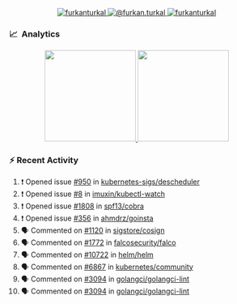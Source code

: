 <p align="center">
  <a href="https://linkedin.com/in/furkanturkal" target="blank">
    <img src="https://img.shields.io/badge/linkedin-%230077B5.svg?&style=for-the-badge&logo=linkedin&logoColor=white" alt="furkanturkal" />
  </a>
  <a href="https://medium.com/@furkan.turkal" target="blank">
    <img src="https://img.shields.io/badge/medium-%2312100E.svg?&style=for-the-badge&logo=medium&logoColor=white" alt="@furkan.turkal" />
  </a>
  <a href="https://twitter.com/furkanturkaI" target="blank">
    <img src="https://img.shields.io/badge/Twitter-1DA1F2?style=for-the-badge&logo=twitter&logoColor=white" alt="furkanturkaI" />
  </a>
</p>

### 📈 &nbsp;Analytics

<p align="center">
  <a href="https://coderstats.net/github/#Dentrax">
    <img height="180em" src="https://github-readme-stats-eight-theta.vercel.app/api?username=Dentrax&show_icons=true&theme=algolia&include_all_commits=true&count_private=true&line_height=26"/>
    <img height="180em" src="https://github-readme-stats-eight-theta.vercel.app/api/top-langs/?username=Dentrax&layout=compact&langs_count=8&theme=algolia&line_height=26"/>
  </a>
</p>

### :zap: Recent Activity

<!--START_SECTION:activity-->
1. ❗️ Opened issue [#950](https://github.com/kubernetes-sigs/descheduler/issues/950) in [kubernetes-sigs/descheduler](https://github.com/kubernetes-sigs/descheduler)
2. ❗️ Opened issue [#8](https://github.com/imuxin/kubectl-watch/issues/8) in [imuxin/kubectl-watch](https://github.com/imuxin/kubectl-watch)
3. ❗️ Opened issue [#1808](https://github.com/spf13/cobra/issues/1808) in [spf13/cobra](https://github.com/spf13/cobra)
4. ❗️ Opened issue [#356](https://github.com/ahmdrz/goinsta/issues/356) in [ahmdrz/goinsta](https://github.com/ahmdrz/goinsta)
5. 🗣 Commented on [#1120](https://github.com/sigstore/cosign/issues/1120) in [sigstore/cosign](https://github.com/sigstore/cosign)
6. 🗣 Commented on [#1772](https://github.com/falcosecurity/falco/issues/1772) in [falcosecurity/falco](https://github.com/falcosecurity/falco)
7. 🗣 Commented on [#10722](https://github.com/helm/helm/issues/10722) in [helm/helm](https://github.com/helm/helm)
8. 🗣 Commented on [#6867](https://github.com/kubernetes/community/issues/6867) in [kubernetes/community](https://github.com/kubernetes/community)
9. 🗣 Commented on [#3094](https://github.com/golangci/golangci-lint/issues/3094) in [golangci/golangci-lint](https://github.com/golangci/golangci-lint)
10. 🗣 Commented on [#3094](https://github.com/golangci/golangci-lint/issues/3094) in [golangci/golangci-lint](https://github.com/golangci/golangci-lint)
<!--END_SECTION:activity-->
